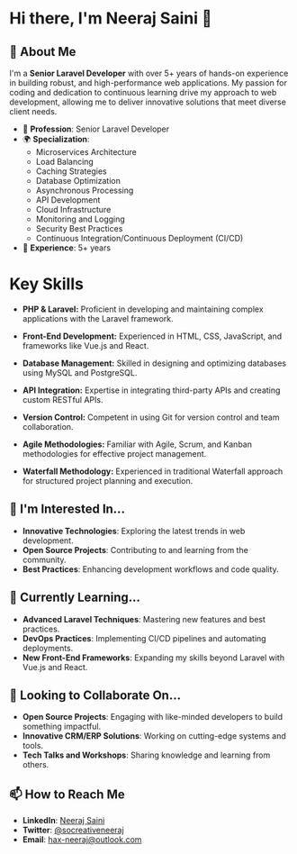# Hi there, I'm Neeraj Saini 👋

## 🚀 About Me
I'm a **Senior Laravel Developer** with over 5+ years of hands-on experience in building robust, and high-performance web applications. My passion for coding and dedication to continuous learning drive my approach to web development, allowing me to deliver innovative solutions that meet diverse client needs.

- 💼 **Profession**: Senior Laravel Developer
- 🌍 **Specialization**: 
  - Microservices Architecture
  - Load Balancing
  - Caching Strategies
  - Database Optimization
  - Asynchronous Processing
  - API Development
  - Cloud Infrastructure
  - Monitoring and Logging
  - Security Best Practices
  - Continuous Integration/Continuous Deployment (CI/CD)
- 🎯 **Experience**: 5+ years


# Key Skills

- **PHP & Laravel:** Proficient in developing and maintaining complex applications with the Laravel framework.
  
- **Front-End Development:** Experienced in HTML, CSS, JavaScript, and frameworks like Vue.js and React.

- **Database Management:** Skilled in designing and optimizing databases using MySQL and PostgreSQL.

- **API Integration:** Expertise in integrating third-party APIs and creating custom RESTful APIs.

- **Version Control:** Competent in using Git for version control and team collaboration.

- **Agile Methodologies:** Familiar with Agile, Scrum, and Kanban methodologies for effective project management.

- **Waterfall Methodology:** Experienced in traditional Waterfall approach for structured project planning and execution.


## 👀 I'm Interested In...
- **Innovative Technologies**: Exploring the latest trends in web development.
- **Open Source Projects**: Contributing to and learning from the community.
- **Best Practices**: Enhancing development workflows and code quality.

## 🌱 Currently Learning...
- **Advanced Laravel Techniques**: Mastering new features and best practices.
- **DevOps Practices**: Implementing CI/CD pipelines and automating deployments.
- **New Front-End Frameworks**: Expanding my skills beyond Laravel with Vue.js and React.

## 💞️ Looking to Collaborate On...
- **Open Source Projects**: Engaging with like-minded developers to build something impactful.
- **Innovative CRM/ERP Solutions**: Working on cutting-edge systems and tools.
- **Tech Talks and Workshops**: Sharing knowledge and learning from others.

## 📫 How to Reach Me
- **LinkedIn**: [Neeraj Saini](https://www.linkedin.com/in/neeraj-saini/)
- **Twitter**: [@socreativeneeraj](https://twitter.com/socreativeneeraj)
- **Email**: hax-neeraj@outlook.com
